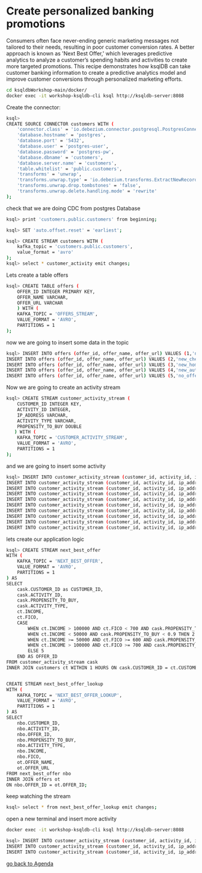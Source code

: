 # Create personalized banking promotions
Consumers often face never-ending generic marketing messages not tailored to their needs, resulting in poor customer conversion rates. A better approach is known as 'Next Best Offer,' which leverages predictive analytics to analyze a customer’s spending habits and activities to create more targeted promotions. This recipe demonstrates how ksqlDB can take customer banking information to create a predictive analytics model and improve customer conversions through personalized marketing efforts.

```bash
cd ksqldbWorkshop-main/docker/
docker exec -it workshop-ksqldb-cli ksql http://ksqldb-server:8088
```
Create the connector:
```bash
ksql>
CREATE SOURCE CONNECTOR customers WITH (
    'connector.class' = 'io.debezium.connector.postgresql.PostgresConnector',
    'database.hostname' = 'postgres',
    'database.port' = '5432',
    'database.user' = 'postgres-user',
    'database.password' = 'postgres-pw',
    'database.dbname' = 'customers',
    'database.server.name' = 'customers',
    'table.whitelist' = 'public.customers',
    'transforms' = 'unwrap',
    'transforms.unwrap.type' = 'io.debezium.transforms.ExtractNewRecordState',
    'transforms.unwrap.drop.tombstones' = 'false',
    'transforms.unwrap.delete.handling.mode' = 'rewrite'
);
```
check that we are doing CDC from postgres Database        
```bash
ksql> print 'customers.public.customers' from beginning;

ksql> SET 'auto.offset.reset' = 'earliest';

ksql> CREATE STREAM customers WITH (
    kafka_topic = 'customers.public.customers',
    value_format = 'avro'
);
ksql> select * customer_activity emit changes;
```
Lets create a table offers
```bash
ksql> CREATE TABLE offers (
    OFFER_ID INTEGER PRIMARY KEY,
    OFFER_NAME VARCHAR,
    OFFER_URL VARCHAR
    ) WITH (
    KAFKA_TOPIC = 'OFFERS_STREAM',
    VALUE_FORMAT = 'AVRO',
    PARTITIONS = 1
);
```
now we are going to insert some data in the topic
```bash
ksql> INSERT INTO offers (offer_id, offer_name, offer_url) VALUES (1,'new_savings','http://google.com.br/magnis/dis/parturient.json');
INSERT INTO offers (offer_id, offer_name, offer_url) VALUES (2,'new_checking','https://earthlink.net/in/ante.js');
INSERT INTO offers (offer_id, offer_name, offer_url) VALUES (3,'new_home_loan','https://webs.com/in/ante.jpg');
INSERT INTO offers (offer_id, offer_name, offer_url) VALUES (4,'new_auto_loan','http://squidoo.com/venenatis/non/sodales/sed/tincidunt/eu.js');
INSERT INTO offers (offer_id, offer_name, offer_url) VALUES (5,'no_offer','https://ezinearticles.com/ipsum/primis/in/faucibus/orci/luctus.html');
```
Now we are going to create an activity stream
```bash
ksql> CREATE STREAM customer_activity_stream (
    CUSTOMER_ID INTEGER KEY,
    ACTIVITY_ID INTEGER,
    IP_ADDRESS VARCHAR,
    ACTIVITY_TYPE VARCHAR,
    PROPENSITY_TO_BUY DOUBLE
   ) WITH (
    KAFKA_TOPIC = 'CUSTOMER_ACTIVITY_STREAM',
    VALUE_FORMAT = 'AVRO',
    PARTITIONS = 1
);
```
and we are going to insert some activity 
```bash
ksql> INSERT INTO customer_activity_stream (customer_id, activity_id, ip_address, activity_type, propensity_to_buy) VALUES (1, 1,'121.219.110.170','branch_visit',0.4);
INSERT INTO customer_activity_stream (customer_id, activity_id, ip_address, activity_type, propensity_to_buy) VALUES (2, 2,'210.232.55.188','deposit',0.56);
INSERT INTO customer_activity_stream (customer_id, activity_id, ip_address, activity_type, propensity_to_buy) VALUES (3, 3,'84.197.123.173','web_open',0.33);
INSERT INTO customer_activity_stream (customer_id, activity_id, ip_address, activity_type, propensity_to_buy) VALUES (1, 4,'70.149.233.32','deposit',0.41);
INSERT INTO customer_activity_stream (customer_id, activity_id, ip_address, activity_type, propensity_to_buy) VALUES (2, 5,'221.234.209.67','deposit',0.44);
INSERT INTO customer_activity_stream (customer_id, activity_id, ip_address, activity_type, propensity_to_buy) VALUES (3, 6,'102.187.28.148','web_open',0.33);
INSERT INTO customer_activity_stream (customer_id, activity_id, ip_address, activity_type, propensity_to_buy) VALUES (1, 7,'135.37.250.250','mobile_open',0.97);
INSERT INTO customer_activity_stream (customer_id, activity_id, ip_address, activity_type, propensity_to_buy) VALUES (2, 8,'122.157.243.25','deposit',0.83);
INSERT INTO customer_activity_stream (customer_id, activity_id, ip_address, activity_type, propensity_to_buy) VALUES (3, 9,'114.215.212.181','deposit',0.86);
INSERT INTO customer_activity_stream (customer_id, activity_id, ip_address, activity_type, propensity_to_buy) VALUES (1, 10,'248.248.0.78','new_account',0.14);
```
lets create our application logic
```bash
ksql> CREATE STREAM next_best_offer
WITH (
    KAFKA_TOPIC = 'NEXT_BEST_OFFER',
    VALUE_FORMAT = 'AVRO',
    PARTITIONS = 1
) AS
SELECT
    cask.CUSTOMER_ID as CUSTOMER_ID,
    cask.ACTIVITY_ID,
    cask.PROPENSITY_TO_BUY,
    cask.ACTIVITY_TYPE,
    ct.INCOME,
    ct.FICO,
    CASE
        WHEN ct.INCOME > 100000 AND ct.FICO < 700 AND cask.PROPENSITY_TO_BUY < 0.9 THEN 1
        WHEN ct.INCOME < 50000 AND cask.PROPENSITY_TO_BUY < 0.9 THEN 2
        WHEN ct.INCOME >= 50000 AND ct.FICO >= 600 AND cask.PROPENSITY_TO_BUY < 0.9 THEN 3
        WHEN ct.INCOME > 100000 AND ct.FICO >= 700 AND cask.PROPENSITY_TO_BUY < 0.9 THEN 4
        ELSE 5
    END AS OFFER_ID
FROM customer_activity_stream cask
INNER JOIN customers ct WITHIN 1 HOURS ON cask.CUSTOMER_ID = ct.CUSTOMER_ID;

```
```bash

CREATE STREAM next_best_offer_lookup
WITH (
    KAFKA_TOPIC = 'NEXT_BEST_OFFER_LOOKUP',
    VALUE_FORMAT = 'AVRO',
    PARTITIONS = 1
) AS
SELECT
    nbo.CUSTOMER_ID,
    nbo.ACTIVITY_ID,
    nbo.OFFER_ID,
    nbo.PROPENSITY_TO_BUY,
    nbo.ACTIVITY_TYPE,
    nbo.INCOME,
    nbo.FICO,
    ot.OFFER_NAME,
    ot.OFFER_URL
FROM next_best_offer nbo
INNER JOIN offers ot
ON nbo.OFFER_ID = ot.OFFER_ID;
```
keep watching the stream 

```bash
ksql> select * from next_best_offer_lookup emit changes;
```
open a new terminal and insert more activity
```bash
docker exec -it workshop-ksqldb-cli ksql http://ksqldb-server:8088

ksql> INSERT INTO customer_activity_stream (customer_id, activity_id, ip_address, activity_type, propensity_to_buy) VALUES (2, 8,'122.157.243.25','deposit',0.99);
INSERT INTO customer_activity_stream (customer_id, activity_id, ip_address, activity_type, propensity_to_buy) VALUES (3, 9,'1.215.212.181','deposit',0.78);
INSERT INTO customer_activity_stream (customer_id, activity_id, ip_address, activity_type, propensity_to_buy) VALUES (1, 10,'248.248.0.77','new_account',0.14);
```


[go back to Agenda](https://github.com/jr-marquez/ksqldbWorkshop/blob/main/README.md#hands-on-agenda-and-labs)
